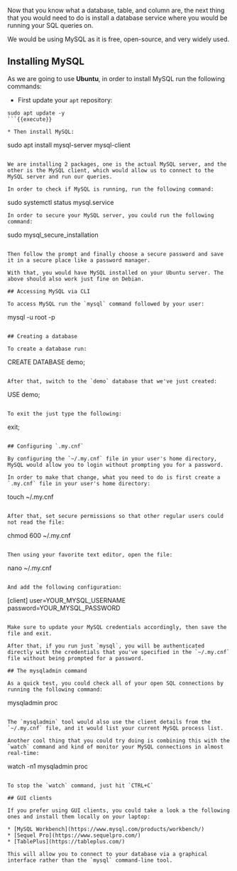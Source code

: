 Now that you know what a database, table, and column are, the next thing that you would need to do is install a database service where you would be running your SQL queries on.

We would be using MySQL as it is free, open-source, and very widely used.

## Installing MySQL

As we are going to use **Ubuntu**, in order to install MySQL run the following commands:

* First update your `apt` repository:

```
sudo apt update -y
```{{execute}}

* Then install MySQL:

```
sudo apt install mysql-server mysql-client
```{{execute}}

We are installing 2 packages, one is the actual MySQL server, and the other is the MySQL client, which would allow us to connect to the MySQL server and run our queries.

In order to check if MySQL is running, run the following command:

```
sudo systemctl status mysql.service
```{{execute}}
In order to secure your MySQL server, you could run the following command:

```
sudo mysql_secure_installation
```{{execute}}

Then follow the prompt and finally choose a secure password and save it in a secure place like a password manager.

With that, you would have MySQL installed on your Ubuntu server. The above should also work just fine on Debian.

## Accessing MySQL via CLI

To access MySQL run the `mysql` command followed by your user:

```
mysql -u root -p
```{{execute}}

## Creating a database

To create a database run:

```
CREATE DATABASE demo;
```

After that, switch to the `demo` database that we've just created:

```
USE demo;
```{{execute}}

To exit the just type the following:

```
exit;
```{{execute}}

## Configuring `.my.cnf`

By configuring the `~/.my.cnf` file in your user's home directory, MySQL would allow you to login without prompting you for a password.

In order to make that change, what you need to do is first create a `.my.cnf` file in your user's home directory:

```
touch ~/.my.cnf
```{{execute}}

After that, set secure permissions so that other regular users could not read the file:

```
chmod 600 ~/.my.cnf
```{{execute}}

Then using your favorite text editor, open the file:

```
nano ~/.my.cnf
```{{execute}}

And add the following configuration:

```
[client]
user=YOUR_MYSQL_USERNAME
password=YOUR_MYSQL_PASSWORD
```{{copy}}

Make sure to update your MySQL credentials accordingly, then save the file and exit.

After that, if you run just `mysql`, you will be authenticated directly with the credentials that you've specified in the `~/.my.cnf` file without being prompted for a password.

## The mysqladmin command

As a quick test, you could check all of your open SQL connections by running the following command:

```
mysqladmin proc
```{{execute}}

The `mysqladmin` tool would also use the client details from the `~/.my.cnf` file, and it would list your current MySQL process list.

Another cool thing that you could try doing is combining this with the `watch` command and kind of monitor your MySQL connections in almost real-time:

```
watch -n1 mysqladmin proc
```{{execute}}

To stop the `watch` command, just hit `CTRL+C`

## GUI clients

If you prefer using GUI clients, you could take a look a the following ones and install them locally on your laptop:

* [MySQL Workbench](https://www.mysql.com/products/workbench/)
* [Sequel Pro](https://www.sequelpro.com/)
* [TablePlus](https://tableplus.com/)

This will allow you to connect to your database via a graphical interface rather than the `mysql` command-line tool.